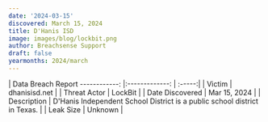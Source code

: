 ```yaml
---
date: '2024-03-15'
discovered: March 15, 2024
title: D'Hanis ISD
image: images/blog/lockbit.png
author: Breachsense Support
draft: false
yearmonths: 2024/march
---
```



| Data Breach Report
------------:     |:-------------:    | :-----:|
| Victim      | dhanisisd.net      | 
| Threat Actor      | LockBit      | 
| Date Discovered      | Mar 15, 2024      | 
| Description      | D'Hanis Independent School District is a public school district in Texas.      | 
| Leak Size      | Unknown      | 

